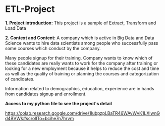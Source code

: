 # ETL-Project

**1. Project introduction:** This project is a sample of Extract, Transform and Load Data

**2. Context and Content:**
A company which is active in Big Data and Data Science wants to hire data scientists among people who successfully pass some courses which conduct by the company.

Many people signup for their training. Company wants to know which of these candidates are really wants to work for the company after training or looking for a new employment because it helps to reduce the cost and time as well as the quality of training or planning the courses and categorization of candidates.

Information related to demographics, education, experience are in hands from candidates signup and enrollment.

**Access to my python file to see the project's detail**

https://colab.research.google.com/drive/1lubpzpLBaTR46WAvWvK1LXlwnGd4BVWk#scrollTo=bcihe7n7hrvm

